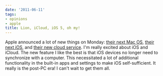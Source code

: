 ```yaml
---
date: '2011-06-11'
tags:
- opinions
- apple
title: Lion, iCloud, iOS 5, oh my!
---
```


Apple announced a lot of new things on Monday: [their next Mac OS](http://www.apple.com/macosx/), [their next iOS](http://www.apple.com/ios/ios5/), and [their new cloud service](http://www.apple.com/icloud/). I'm really excited about iOS and iCloud. The new feature I like the best is that iOS devices no longer need to synchronize with a computer. This necessitated a lot of additional functionality in the built-in apps and settings to make iOS self-sufficient. It really is the post-PC era! I can't wait to get them all.
